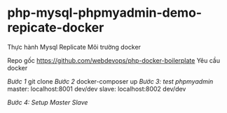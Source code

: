 # php-mysql-phpmyadmin-demo-repicate-docker
Thực hành Mysql Replicate Môi trường docker

Repo gốc https://github.com/webdevops/php-docker-boilerplate
Yêu cầu docker

*Bước 1*
git clone 
*Bước 2*
docker-composer up
*Bước 3: test phpmyadmin*
master: localhost:8001  dev/dev
slave: localhost:8002  dev/dev

*Bước 4: Setup Master Slave*


